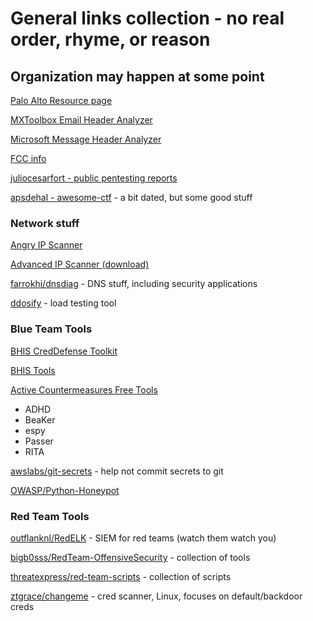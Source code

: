 # General links collection - no real order, rhyme, or reason
## Organization may happen at some point

[Palo Alto Resource page](https://www.paloaltonetworks.com/resources)

[MXToolbox Email Header Analyzer](https://mxtoolbox.com/EmailHeaders.aspx)

[Microsoft Message Header Analyzer](https://mha.azurewebsites.net/)

[FCC info](https://fcc.io/)

[juliocesarfort - public pentesting reports](https://github.com/juliocesarfort/public-pentesting-reports)

[apsdehal - awesome-ctf](https://github.com/apsdehal/awesome-ctf) - a bit dated, but some good stuff

### Network stuff

[Angry IP Scanner](https://angryip.org/)

[Advanced IP Scanner (download)](https://www.advanced-ip-scanner.com/)

[farrokhi/dnsdiag](https://github.com/farrokhi/dnsdiag) - DNS stuff, including security applications 

[ddosify](https://github.com/ddosify/ddosify) - load testing tool

### Blue Team Tools
[BHIS CredDefense Toolkit](https://www.blackhillsinfosec.com/the-creddefense-toolkit/)

[BHIS Tools](https://www.blackhillsinfosec.com/projects/)

[Active Countermeasures Free Tools](https://www.activecountermeasures.com/free-tools/)
* ADHD
* BeaKer
* espy
* Passer
* RITA


[awslabs/git-secrets](https://github.com/awslabs/git-secrets) - help not commit secrets to git

[OWASP/Python-Honeypot](https://github.com/awslabs/git-secrets)


### Red Team Tools

[outflanknl/RedELK](https://github.com/outflanknl/RedELK) - SIEM for red teams (watch them watch you)

[bigb0sss/RedTeam-OffensiveSecurity](https://github.com/bigb0sss/RedTeam-OffensiveSecurity) - collection of tools

[threatexpress/red-team-scripts](https://github.com/threatexpress/red-team-scripts) - collection of scripts

[ztgrace/changeme](https://github.com/ztgrace/changeme) - cred scanner, Linux, focuses on default/backdoor creds

